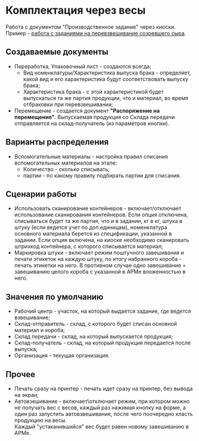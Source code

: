 ﻿# Комплектация через весы

Работа с документом "Производственное задание" через киоски. Пример -
[работа с заданиями на перевзвешивание созревшего сыра](../../Manufacture/Cheese/SemiHardCheese/MarkedProduction/AccountingProduction/CompletingWithScales/readme.md).


## Создаваемые документы

-   Переработка, Упаковочный лист - создаются всегда;  
    - Вид номенклатуры/Характеристика выпуска брака - определяет, какой вид и его характеристика будут соответствовать выпуску брака;
    - Характеристика брака - с этой характеристикой будет выпускаться та же партия продукции, что и материал, во время отбраковки при перевзвешивании;
-   Перемещение - создается документ **"Распоряжение на перемещение"**. Выпускаемая продукция со Склада передачи отправляется на склад-получатель (из параметров кнопки).

## Варианты распределения

- Вспомогательные материалы - настройка правил списания вспомогательных материалов на этапе:
    - Количество - сколько списывать;
    - партии - по какому правилу подбирать партии для списания.

## Сценарии работы

-   Использовать сканирование контейнеров - включает/отключает использование сканирования контейнеров. Если опция отключена, списываться будет та же партия, что и в задании, кг в кг, штука в штуку (если ведется учет по доп.единицам), номенклатура основного материала берется из спецификации, указанной в задании. Если опция включена, на киоске необходимо сканировать штрихкод контейнера, с которого списывается материал;
-   Маркировка штуки - включает режим поштучного завешивания и печати этикеток на каждую штуку, по итогу набранного короба - печать этикетки на него. В противном случае одно завешивание = завешиванию целого короба с указанной в АРМе вложенностью в него.

## Значения по умолчанию

-   Рабочий центр - участок, на который выдается задание, где ведется взвешивание;
-   Склад-отправитель - склад, с которого будет списан основной материал и короба;
-   Склад передачи - склад, на который выпускается продукция;
-   Склад-получатель - склад, на который продукция передается после выпуска;
-   Организация - текущая организация.

## Прочее

-   Печать сразу на принтер - печать идет сразу на принтер, без вывода на экран;
-   Автовзешивание - включает\\отключает режим, при котором можно не получать вес с весов, каждый раз нажимая кнопку на форме, а один раз запустить автовзвешивание, после чего поочередно класть продукцию на весы.   
Каждый "устаканившийся" вес будет равен новому завешиванию в АРМе.

 

 
